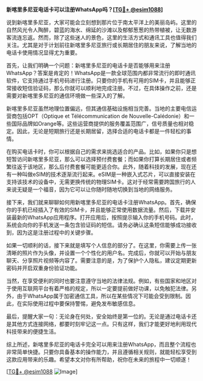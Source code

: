 **新喀里多尼亚电话卡可以注册WhatsApp吗？[[TG💪+ @esim1088](https://t.me/s/esim1088)]**

说到新喀里多尼亚，大家可能会立刻想到那片位于南太平洋上的美丽岛屿。这里的自然风光令人陶醉，碧蓝的海水、绵延的沙滩以及郁郁葱葱的热带植被，让无数游客流连忘返。然而，除了这些迷人的景色，这里的生活方式和通讯工具也值得我们关注。尤其是对于计划前往新喀里多尼亚旅行或长期居住的朋友来说，了解当地的电话卡使用情况显得尤为重要。

首先，让我们明确一个问题：新喀里多尼亚的电话卡是否能够用来注册WhatsApp？答案是肯定的！WhatsApp是一款全球范围内都非常流行的即时通讯软件，它支持通过手机号码进行注册。只要你的手机有可用的SIM卡，并且能够正常接收短信验证码，那么你就可以顺利地完成注册。不过，在具体操作之前，还是需要对新喀里多尼亚的通信环境做一些深入的了解。

新喀里多尼亚虽然地理位置偏远，但其通信基础设施相当完善。当地的主要电信运营商包括OPT（Optique et Télécommunication de Nouvelle-Calédonie）和一些国际品牌如Orange等。这些运营商提供的服务覆盖范围广，信号质量也相对稳定。因此，无论是短期旅行还是长期居留，选择合适的电话卡都是一件轻松的事情。

在购买电话卡时，你可以根据自己的需求来挑选适合的产品。比如，如果你只是想短暂访问新喀里多尼亚，那么可以选择预付费套餐；而如果你打算长期居住或者频繁往返于该地区，那么后付费套餐可能更适合你。此外，随着科技的发展，现在还有一种叫做eSIM的技术逐渐流行起来。eSIM是一种嵌入式芯片，可以直接安装在支持该技术的设备中，无需更换传统的物理SIM卡。这对于经常需要跨国旅行的人来说无疑是一个福音，因为它可以让你随时随地切换到当地的网络服务。

接下来，我们就来聊聊如何用新喀里多尼亚的电话卡注册WhatsApp。首先，确保你的手机已经插入了有效的SIM卡，并且能够正常使用数据流量。然后，下载并安装最新的WhatsApp应用程序。打开应用后，按照提示输入你的手机号码。此时，系统会向你的手机发送一条包含验证码的短信。请务必确认这条短信能够成功接收到，因为这是注册过程中的关键步骤。

如果一切顺利的话，接下来就是填写个人信息的部分了。在这里，你需要上传一张清晰的照片作为头像，并设置一个个性化的用户名。完成后，你就可以开始与朋友聊天、分享照片视频等内容了。需要注意的是，为了保护个人隐私，建议定期更新密码并开启双重身份验证功能。

当然，在享受便利的同时也要注意遵守当地的法律法规。例如，有些国家和地区对于使用互联网平台有着严格的规定，所以一定要提前做好功课，以免触犯法律。另外，由于WhatsApp属于加密通信工具，所以在某些情况下可能会受到限制。因此，在实际使用过程中要保持警惕，避免发布敏感信息。

最后，提醒大家一句：无论身在何处，安全始终是第一位的。无论是通过电话卡还是其他方式连接网络，都要时刻牢记这一点。只有这样，我们才能更好地利用现代科技带来的便捷生活。

综上所述，新喀里多尼亚的电话卡完全可以用来注册WhatsApp，而且整个流程也非常简单快捷。只要你具备基本的操作能力，并且遵循相关规则，就能轻松享受到这款应用带来的乐趣。希望本文对你有所帮助，祝你在未来的旅程中一切顺遂！

[[TG💪+ @esim1088](https://t.me/s/esim1088) ![Image](https://i.postimg.cc/4NQfJmqS/Snipaste-2025-05-13-00-14-12.png)]